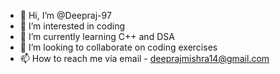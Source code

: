 - 👋 Hi, I’m @Deepraj-97
- 👀 I’m interested in coding
- 🌱 I’m currently learning C++ and DSA
- 💞️ I’m looking to collaborate on coding exercises
- 📫 How to reach me via email - deeprajmishra14@gmail.com

<!---
Deepraj-97/Deepraj-97 is a ✨ special ✨ repository because its `README.md` (this file) appears on your GitHub profile.
You can click the Preview link to take a look at your changes.
--->
